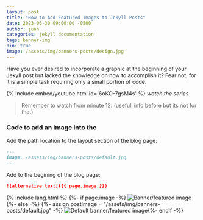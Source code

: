```yaml
---
layout: post
title: "How to Add Featured Images to Jekyll Posts"
date: 2023-06-30 09:00:00 -0500
author: juan
categories: jekyll documentation
tags: banner-img
pin: true
image: /assets/img/banners-posts/design.jpg
---
```


Have you ever desired to incorporate a graphic at the beginning of your Jekyll post but lacked the knowledge on how to accomplish it? Fear not, for it is a simple task requiring only a small portion of code.

{% include embed/youtube.html id='6oKO-7gsM4s' %}
_watch the series_

> Remember to watch from minute 12. (usefull info before but its not for that)

### Code to add an image into the

Add the path location to the layout section of the blog page:

```markdown
---
image: /assets/img/banners-posts/default.jpg
---
```

Add to the begining of the blog page:

```markdown
![alternative text]({{ page.image }})
```

{% include lang.html %} {%- if page.image -%}
<img
  src="{{- page.image | relative_url -}}"
  alt="Banner/featured image"
  class="featured-image-post"
/>
{%- else -%} {%- assign postImage = "/assets/img/banners-posts/default.jpg" -%}
<img
  src="{{- postImage | relative_url -}}"
  alt="Default banner/featured image"
  class="featured-image-post"
/>{%- endif -%}
